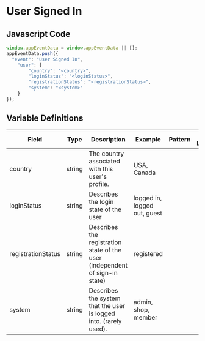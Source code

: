 # User Signed In

### 

## Javascript Code
```js
window.appEventData = window.appEventData || [];
appEventData.push({
  "event": "User Signed In",
    "user": {
        "country": "<country>",
        "loginStatus": "<loginStatus>",
        "registrationStatus": "<registrationStatus>",
        "system": "<system>"
    }
});
```

## Variable Definitions

|Field|Type|Description|Example|Pattern|Min Length|Max Length|Minimum|Maximum|Multiple Of|
| --- | --- | --- | --- | --- | --- | --- | --- | --- | --- |
|country|string|The country associated with this user's profile.|USA, Canada|||||||
|loginStatus|string|Describes the login state of the user|logged in, logged out, guest|||||||
|registrationStatus|string|Describes the registration state of the user \(independent of sign-in state\)|registered|||||||
|system|string|Describes the system that the user is logged into.  \(rarely used\). |admin, shop, member|||||||
